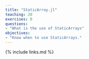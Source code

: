```yaml
---
title: "StaticArray.jl"
teaching: 20
exercises: 0
questions:
- "What is the use of StaticArrays"
objectives:
- "Know when to use StaticArrays."
---
```


{% include links.md %}
